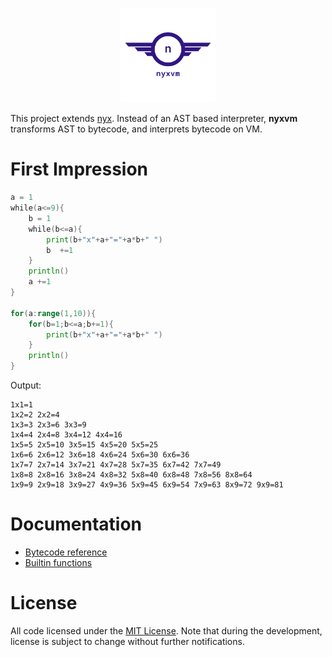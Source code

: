 <p align="center"><img height="20%" width="30%" src="./doc/logo.png"></p>

This project extends [nyx](https://github.com/kelthuzadx/nyx). Instead of an AST based interpreter, **nyxvm** transforms
AST to bytecode, and interprets bytecode on VM.

# First Impression
```go
a = 1
while(a<=9){
    b = 1
    while(b<=a){
        print(b+"x"+a+"="+a*b+" ")
        b  +=1
    }
    println()
    a +=1
}

for(a:range(1,10)){
    for(b=1;b<=a;b+=1){
        print(b+"x"+a+"="+a*b+" ")
    }
    println()
}
```
Output:
```
1x1=1 
1x2=2 2x2=4 
1x3=3 2x3=6 3x3=9 
1x4=4 2x4=8 3x4=12 4x4=16 
1x5=5 2x5=10 3x5=15 4x5=20 5x5=25 
1x6=6 2x6=12 3x6=18 4x6=24 5x6=30 6x6=36 
1x7=7 2x7=14 3x7=21 4x7=28 5x7=35 6x7=42 7x7=49 
1x8=8 2x8=16 3x8=24 4x8=32 5x8=40 6x8=48 7x8=56 8x8=64 
1x9=9 2x9=18 3x9=27 4x9=36 5x9=45 6x9=54 7x9=63 8x9=72 9x9=81 
```

# Documentation
+ [Bytecode reference](doc/bytecode.md)
+ [Builtin functions](doc/builtin.md)

# License
All code licensed under the [MIT License](LICENSE). Note that during the development, license is subject to change without further notifications.